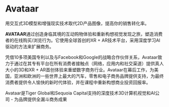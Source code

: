 # Avataar

用交互式3D模型和增强现实技术取代2D产品图像，提高你的销售转化率。 

**AVATAAR**通过创造身临其境的互动购物体验和重新构想视觉发现之旅，塑造消费者的在线购买/浏览行为。它使用全球首创的XR + AR技术平台，采用深度学习AI驱动的方法来扩展商务。

凭借10多项美国专利以及与Facebook和Google的战略合作伙伴关系，Avataar致力于通过在其专有平台在所有消费者接触点（网络，应用内和社交渠道）提供真人大小的3D和XR + AR首创体验来重塑数字商务行业。Avataar在幕后工作，为美国，亚洲和欧洲的一些世界上最大的汽车，零售和电子商务品牌提供支持，为最终消费者提供令人愉快的新时代体验，并在课程中重新构想商业投资回报率。

Avataar是Tiger Global和Sequoia Capital支持的深度技术3D计算机视觉和AI公司 - 为品牌提供全漏斗商务成果
